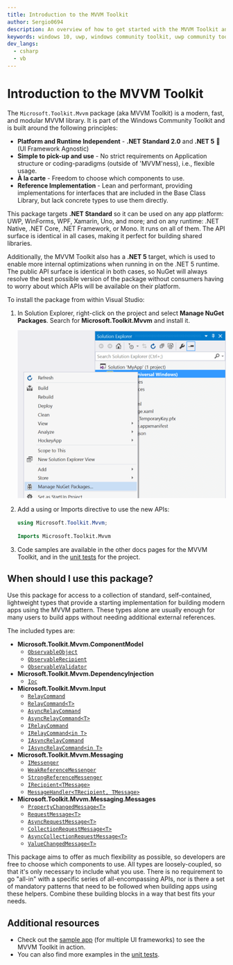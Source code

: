 ```yaml
---
title: Introduction to the MVVM Toolkit
author: Sergio0694
description: An overview of how to get started with the MVVM Toolkit and to the APIs it contains
keywords: windows 10, uwp, windows community toolkit, uwp community toolkit, uwp toolkit, get started, visual studio, MVVM, net core, net standard
dev_langs:
  - csharp
  - vb 
---
```


# Introduction to the MVVM Toolkit

The `Microsoft.Toolkit.Mvvm` package (aka MVVM Toolkit) is a modern, fast, and modular MVVM library. It is part of the Windows Community Toolkit and is built around the following principles:

- **Platform and Runtime Independent** - **.NET Standard 2.0** and **.NET 5** 🚀 (UI Framework Agnostic)
- **Simple to pick-up and use** - No strict requirements on Application structure or coding-paradigms (outside of 'MVVM'ness), i.e., flexible usage.
- **À la carte** - Freedom to choose which components to use.
- **Reference Implementation** - Lean and performant, providing implementations for interfaces that are included in the Base Class Library, but lack concrete types to use them directly.

This package targets **.NET Standard** so it can be used on any app platform: UWP, WinForms, WPF, Xamarin, Uno, and more; and on any runtime: .NET Native, .NET Core, .NET Framework, or Mono. It runs on all of them. The API surface is identical in all cases, making it perfect for building shared libraries.

Additionally, the MVVM Toolkit also has a **.NET 5** target, which is used to enable more internal optimizations when running in on the .NET 5 runtime. The public API surface is identical in both cases, so NuGet will always resolve the best possible version of the package without consumers having to worry about which APIs will be available on their platform.

To install the package from within Visual Studio:

1. In Solution Explorer, right-click on the project and select **Manage NuGet Packages**. Search for **Microsoft.Toolkit.Mvvm** and install it.

    ![NuGet Packages](../images/get-started/manage-nuget-packages.png "Manage NuGet Packages Image")

2. Add a using or Imports directive to use the new APIs:

    ```c#
    using Microsoft.Toolkit.Mvvm;
    ```

    ```vb
    Imports Microsoft.Toolkit.Mvvm
    ```

3. Code samples are available in the other docs pages for the MVVM Toolkit, and in the [unit tests](https://github.com/windows-toolkit/WindowsCommunityToolkit/tree/rel/7.1.0/UnitTests/UnitTests.Shared/Mvvm) for the project.

## When should I use this package?

Use this package for access to a collection of standard, self-contained, lightweight types that provide a starting implementation for building modern apps using the MVVM pattern. These types alone are usually enough for many users to build apps without needing additional external references.

The included types are:

- **Microsoft.Toolkit.Mvvm.ComponentModel**
  - [`ObservableObject`](ObservableObject.md)
  - [`ObservableRecipient`](ObservableRecipient.md)
  - [`ObservableValidator`](ObservableValidator.md)
- **Microsoft.Toolkit.Mvvm.DependencyInjection**
  - [`Ioc`](Ioc.md)
- **Microsoft.Toolkit.Mvvm.Input**
  - [`RelayCommand`](RelayCommand.md)
  - [`RelayCommand<T>`](RelayCommand.md)
  - [`AsyncRelayCommand`](AsyncRelayCommand.md)
  - [`AsyncRelayCommand<T>`](AsyncRelayCommand.md)
  - [`IRelayCommand`](RelayCommand.md)
  - [`IRelayCommand<in T>`](RelayCommand.md)
  - [`IAsyncRelayCommand`](AsyncRelayCommand.md)
  - [`IAsyncRelayCommand<in T>`](AsyncRelayCommand.md)
- **Microsoft.Toolkit.Mvvm.Messaging**
  - [`IMessenger`](Messenger.md)
  - [`WeakReferenceMessenger`](Messenger.md)
  - [`StrongReferenceMessenger`](Messenger.md)
  - [`IRecipient<TMessage>`](Messenger.md)
  - [`MessageHandler<TRecipient, TMessage>`](Messenger.md)
- **Microsoft.Toolkit.Mvvm.Messaging.Messages**
  - [`PropertyChangedMessage<T>`](/dotnet/api/microsoft.toolkit.mvvm.Messaging.Messages.PropertyChangedMessage-1)
  - [`RequestMessage<T>`](/dotnet/api/microsoft.toolkit.mvvm.Messaging.Messages.RequestMessage-1)
  - [`AsyncRequestMessage<T>`](/dotnet/api/microsoft.toolkit.mvvm.Messaging.Messages.AsyncRequestMessage-1)
  - [`CollectionRequestMessage<T>`](/dotnet/api/microsoft.toolkit.mvvm.Messaging.Messages.CollectionRequestMessage-1)
  - [`AsyncCollectionRequestMessage<T>`](/dotnet/api/microsoft.toolkit.mvvm.Messaging.Messages.AsyncCollectionRequestMessage-1)
  - [`ValueChangedMessage<T>`](/dotnet/api/microsoft.toolkit.mvvm.Messaging.Messages.ValueChangedMessage-1)

This package aims to offer as much flexibility as possible, so developers are free to choose which components to use.  All types are loosely-coupled, so that it's only necessary to include what you use. There is no requirement to go "all-in" with a specific series of all-encompassing APIs, nor is there a set of mandatory patterns that need to be followed when building apps using these helpers. Combine these building blocks in a way that best fits your needs.

## Additional resources

- Check out the [sample app](https://aka.ms/mvvmtoolkit/samples) (for multiple UI frameworks) to see the MVVM Toolkit in action.
- You can also find more examples in the [unit tests](https://github.com/CommunityToolkit/dotnet/tree/main/tests/CommunityToolkit.Mvvm.UnitTests).
